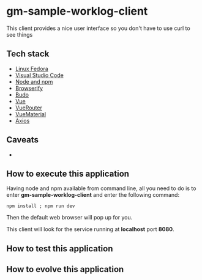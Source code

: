 # gm-sample-worklog-client

This client provides a nice user interface so you don't have to use curl to see things

## Tech stack 

- [Linux Fedora](https://getfedora.org/pt_BR/workstation/)
- [Visual Studio Code](https://code.visualstudio.com/)
- [Node and npm](https://nodejs.org/)
- [Browserify](http://browserify.org/)
- [Budo](https://github.com/mattdesl/budo)
- [Vue](https://vuejs.org/)
- [VueRouter](https://router.vuejs.org/en/)
- [VueMaterial](https://vuematerial.io/)
- [Axios](https://github.com/axios/axios)

## Caveats 

- 

## How to execute this application

Having node and npm available from command line, all you need to do is to enter **gm-sample-worklog-client** and enter 
the following command:

```
npm install ; npm run dev
``` 

Then the default web browser will pop up for you.

This client will look for the service running at **localhost** port **8080**.

## How to test this application

## How to evolve this application

